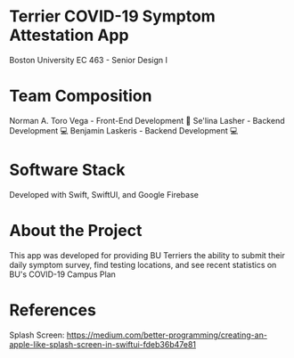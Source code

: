 # Terrier COVID-19 Symptom Attestation App
Boston University EC 463 - Senior Design I

# Team Composition
Norman A. Toro Vega - Front-End Development 🎨
Se'lina Lasher - Backend Development 💻
Benjamin Laskeris - Backend Development 💻

# Software Stack
Developed with Swift, SwiftUI, and Google Firebase

# About the Project
This app was developed for providing BU Terriers the ability to submit their daily symptom survey, find testing locations, and see recent statistics on BU's COVID-19 Campus Plan

# References
Splash Screen:
https://medium.com/better-programming/creating-an-apple-like-splash-screen-in-swiftui-fdeb36b47e81